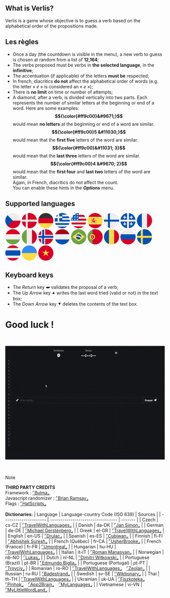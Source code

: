 ## What is Verlis?

Verlis is a game whose objective is to guess a verb based on the alphabetical order of the propositions made.

## Les règles

- Once a day (the countdown is visible in the menu), a new verb to guess is chosen at random from a list of <strong>12,164</strong>;
- The verbs proposed must be verbs in <strong>the selected language</strong>, in the <strong>infinitive</strong>;
- The accentuation (if applicable) of the letters <strong>must be</strong> respected;
- In french, diacritics <strong>do not</strong> affect the alphabetical order of words (e.g. the letter &laquo; <em>é</em> &raquo; is considered an &laquo; <em>e</em> &raquo;);
- There is <strong>no limit</strong> on time or number of attempts;
- A diamond, after a verb, is divided vertically into two parts. Each represents the number of similar letters at the beginning or end of a word. Here are some examples:<br/>
<strong>$${\color{#ff9c00}&#9671;}$$</strong> would mean <strong>no letters</strong> at the beginning or end of a word are similar.<br/>
<strong>$${\color{#ff9c00}5 &#11030;}$$</strong> would mean that the <strong>first five</strong> letters of the word are similar.<br/>
<strong>$${\color{#ff9c00}&#11031; 3}$$</strong> would mean that the <strong>last three</strong> letters of the word are similar.<br/>
<strong>$${\color{#ff9c00}4 &#9670; 2}$$</strong> would mean that the <strong>first four</strong> and <strong>last two</strong> letters of the word are similar.<br/>
Again, in French, diacritics do not affect the count.<br/>
You can enable these hints in the <strong><em>Options</em></strong> menu.

## Supported languages

[<img src="../res/img/flags/cs-CZ.svg" width="48px" />](## "Czech") [<img src="../res/img/flags/da-DK.svg" width="48px" />](## "Danish") [<img src="../res/img/flags/de-DE.svg" width="48px" />](## "German") [<img src="../res/img/flags/el-GR.svg" width="48px" />](## "Greek") [<img src="../res/img/flags/en-US.svg" width="48px" />](## "English") [<img src="../res/img/flags/es-ES.svg" width="48px" />](## "Spanish") [<img src="../res/img/flags/fi-FI.svg" width="48px" />](## "Finnish") [<img src="../res/img/flags/fr-CA.svg" width="48px" />](## "French (Québec)") [<img src="../res/img/flags/fr-FR.svg" width="48px" />](## "French (France)") [<img src="../res/img/flags/hu-HU.svg" width="48px" />](## "Hungarian") [<img src="../res/img/flags/it-IT.svg" width="48px" />](## "Italian") [<img src="../res/img/flags/nb-NO.svg" width="48px" />](## "Norwegian") [<img src="../res/img/flags/nl-NL.svg" width="48px" />](## "Dutch") [<img src="../res/img/flags/pt-BR.svg" width="48px" />](## "Portuguese (Brazil)") [<img src="../res/img/flags/pt-PT.svg" width="48px" />](## "Portuguese (Portugal)") [<img src="../res/img/flags/ro-RO.svg" width="48px" />](## "Romanian") [<img src="../res/img/flags/ru-RU.svg" width="48px" />](## "Russian") [<img src="../res/img/flags/sv-SE.svg" width="48px" />](## "Swedish") [<img src="../res/img/flags/th-TH.svg" width="48px" />](## "Thai") [<img src="../res/img/flags/uk-UA.svg" width="48px" />](## "Ukrainian") [<img src="../res/img/flags/vi-VN.svg" width="48px" />](## "Vietnamese")

## Keyboard keys

- The <em>Return</em> key &#11176; validates the proposal of a verb;
- The <em>Up Arrow</em> key &#11205; writes the last word tried (valid or not) in the text box;
- The <em>Down Arrow</em> key &#11206; deletes the contents of the text box.

# Good luck !

<br/>

![screencast](screencast.gif)

<br/>

> [!NOTE]
> __THIRD PARTY CREDITS__\
> Framework : [&ulcorner;Bulma&lrcorner;](https://bulma.io)\
> Javascript randomizer : [&ulcorner;Brian Ramsay&lrcorner;](https://github.com/BrianRamsay/Randomizer)\
> Flags : [&ulcorner;HatScripts&lrcorner;](https://github.com/HatScripts/circle-flags)\
> <br/>
> __Dictionaries:__
> | Language 							| Language-country Code (ISO 639) 	| Sources |
> | --------------------- | --------------------------------- | ------- |
> |	Czech									|	cs-CZ															| [&ulcorner;TravelWithLanguages&lrcorner;](https://travelwithlanguages.com/blog/most-common-czech-words.html) |
> |	Danish								|	da-DK															| [&ulcorner;Jan Simon&lrcorner;](https://github.com/janhsimon/DanishVerbs) |
> |	German								|	de-DE															| [&ulcorner;Michael Gerstenberg&lrcorner;](https://github.com/michael-gerstenberg/GermanVerbScraper) |
> |	Greek									|	el-GR															| [&ulcorner;TravelWithLanguages&lrcorner;](https://travelwithlanguages.com/blog/most-common-modern-greek-words.html) |
> |	English								|	en-US															| [&ulcorner;Drulac&lrcorner;](https://github.com/Drulac/English-Verbs-Conjugates) |
> |	Spanish								|	es-ES															| [&ulcorner;Cubiwan&lrcorner;](https://github.com/cubiwan/jsESverb) |
> |	Finnish								|	fi-FI															| [&ulcorner;Abhishek Suresh&lrcorner;](https://github.com/absu5530/morphological_classifier) |
> |	French (Québec)				|	fr-CA															| [&ulcorner;UsherBrooke&lrcorner;](https://usito.usherbrooke.ca) |
> |	French (France)				|	fr-FR															| [&ulcorner;Umontreal&lrcorner;](http://rali.iro.umontreal.ca) |
> |	Hungarian							|	hu-HU															| [&ulcorner;TravelWithLanguages&lrcorner;](https://travelwithlanguages.com/blog/most-common-hungarian-words.html) |
> |	Italian								|	it-IT															| [&ulcorner;Roman Manasyan&lrcorner;](https://github.com/rmanasyan/italianverbsnext) |
> |	Norwegian							|	nb-NO															| [&ulcorner;Lukas&lrcorner;](https://github.com/YesUseY/Norwegian-language-verbs-training-program) |
> |	Dutch									|	nl-NL															| [&ulcorner;Dimitri Witkowski&lrcorner;](https://github.com/antelle/sterke-werkwoorden) |
> |	Portuguese (Brazil)  	|	pt-BR															| [&ulcorner;Edmundo Biglia&lrcorner;](https://github.com/edmundobiglia/ptbr-top-verbs) |
> |	Portuguese (Portugal)	|	pt-PT															| [&ulcorner;Troyciv&lrcorner;](https://github.com/Troyciv/PT_ConjugationTrainer_Anki) |
> |	Romanian							|	ro-RO															| [&ulcorner;TravelWithLanguages&lrcorner;](https://travelwithlanguages.com/blog/most-common-romanian-words.html)&emsp;[&ulcorner;Zeolan&lrcorner;](https://github.com/zeolan/digital-ocean-app) |
> |	Russian								|	ru-RU															| [&ulcorner;Badestrand&lrcorner;](https://github.com/Badestrand/russian-dictionary) |
> |	Swedish  							|	sv-SE															| [&ulcorner;Wiktionary&lrcorner;](https://en.wiktionary.org/wiki/Appendix:Swedish_verbs) |
> |	Thai									|	th-TH															| [&ulcorner;TravelWithLanguages&lrcorner;](https://travelwithlanguages.com/blog/most-common-thai-words.html) |
> |	Ukrainian							|	uk-UA															| [&ulcorner;Fiszkoteka&lrcorner;](https://fiszkoteka.pl/zestaw/309215-500-most-important-ukrainian-verbs-100-125)&emsp;[&ulcorner;Pinhok&lrcorner;](https://www.pinhok.com/kb/ukrainian/319/ukrainian-verbs/)&emsp;[&ulcorner;App2Brain&lrcorner;](https://app2brain.com/learn-languages/ukrainian/basic-verbs/)&emsp;[&ulcorner;MyLanguages&lrcorner;](https://mylanguages.org/ukrainian_verbs.php) |
> |	Vietnamese						|	vi-VN															| [&ulcorner;MyLittleWordLand&lrcorner;](https://mylittlewordland.com/course/452073/vietnamese-verb-list) |


